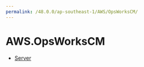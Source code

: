 ```yaml
---
permalink: /48.0.0/ap-southeast-1/AWS/OpsWorksCM/
---
```


# AWS.OpsWorksCM



* [Server](Server.md)
